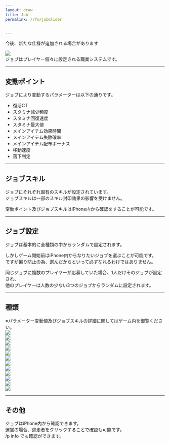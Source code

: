 ```yaml
---
layout: draw
title: Job
permalink: /rfm/jobGlider


---
```

<p class="alert alert-info">今後、新たな仕様が追加される場合があります</p>
<img src="http://web.njj12.net/public/images/rfm/jobFirst.png"><br>
ジョブはプレイヤー個々に設定される職業システムです。<br>

---------------------------------------
## 変動ポイント  

ジョブにより変動するパラメーターは以下の通りです。  

+ 復活CT<br>
+ スタミナ減少頻度<br>
+ スタミナ回復速度<br>
+ スタミナ最大値<br>
+ メインアイテム効果時間<br>
+ メインアイテム失敗確率<br>
+ メインアイテム配布ボーナス<br>
+ 移動速度<br>
+ 落下判定<br>


---------------------------------------
## ジョブスキル

ジョブにそれぞれ固有のスキルが設定されています。  
ジョブスキルは一部のスキル封印効果の影響を受けません。  

変動ポイント及びジョブスキルはiPhone内から確認をすることが可能です。

---------------------------------------
## ジョブ設定  

ジョブは基本的に全種類の中からランダムで設定されます。  

しかしゲーム開始前はiPhone内からなりたいジョブを選ぶことが可能です。  
ですが偏り防止の為、選んだからといって必ずなれるわけではありません。  

同じジョブに複数のプレイヤーが応募していた場合、1人だけそのジョブが設定され、  
他のプレイヤーは人数の少ない3つのジョブからランダムに設定されます。  




----------------------------------------
## 種類

※パラメーター変動値及びジョブスキルの詳細に関してはゲーム内を御覧ください。  
<img src="http://web.njj12.net/public/images/rfm/job/owarai.png"><br>
<img src="http://web.njj12.net/public/images/rfm/job/sport.png"><br>
<img src="http://web.njj12.net/public/images/rfm/job/jyoyuu.png"><br>
<img src="http://web.njj12.net/public/images/rfm/job/idol.png"><br>
<img src="http://web.njj12.net/public/images/rfm/job/seijiks.png"><br>
<img src="http://web.njj12.net/public/images/rfm/job/youtuber.png"><br>
<img src="http://web.njj12.net/public/images/rfm/job/musician.png"><br>
<img src="http://web.njj12.net/public/images/rfm/job/detective.png"><br>
<img src="http://web.njj12.net/public/images/rfm/job/doctor.png"><br>
<img src="http://web.njj12.net/public/images/rfm/job/student.png"><br>
<img src="http://web.njj12.net/public/images/rfm/job/daiku.png"><br>
<img src="http://web.njj12.net/public/images/rfm/job/magician.png"><br>

  
----------------------------------------
## その他  

ジョブはiPhone内から確認できます。  
運営の場合、逃走者をクリックすることで確認も可能です。  
/p info でも確認ができます。
